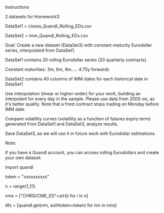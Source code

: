 Instructions

2 datasets for Homework3:

DataSet1 = closes_Quandl_Rolling_EDs.csv

DataSet2 = imm_Quandl_Rolling_EDs.csv

 

Goal: Create a new dataset (DataSet3) with constant-maturity Eurodollar series, interpolated from DataSet1.

DataSet1 contains 20 rolling Eurodollar series (20 quarterly contracts)

Constant maturities: 3m, 6m, 9m..... 4.75y forwards

DataSet2 contains 40 columns of IMM dates for each historical date in DataSet1

Use interpolation (linear or higher-order) for your work, building an interpolant  for every day in the sample.  Please use data from 2005-on, as it's better quality.  Note that a front contract stops trading on Monday before IMM date.

Compare volatility curves (volatility as a function of futures expiry term) generated from DataSet1 and DataSet3, analyze results.

Save DataSet3, as we will use it in future work with Eurodollar estimations.

Note:

If you have a Quandl account, you can access rolling Eurodollars and create your own dataset:

import quandl

token = "xxxxxxxxxx"

n = range(1,21)

nms = ["CHRIS/CME_ED"+str(i) for i in n]

dfs = [quandl.get(nm, authtoken=token) for nm in nms]